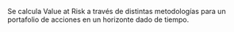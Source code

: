 Se calcula Value at Risk a través de distintas metodologías para un portafolio de acciones en un horizonte dado de tiempo.
